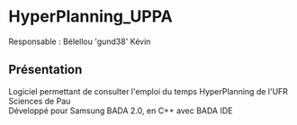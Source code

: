 HyperPlanning_UPPA
=================

Responsable : B&eacute;lellou 'gund38' K&eacute;vin  

Pr&eacute;sentation
-------------------

Logiciel permettant de consulter l'emploi du temps HyperPlanning de l'UFR Sciences de Pau  
Développ&eacute; pour Samsung BADA 2.0, en C++ avec BADA IDE  